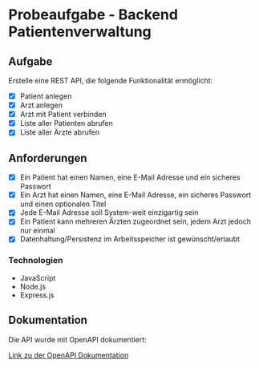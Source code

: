 # Probeaufgabe - Backend Patientenverwaltung

## Aufgabe

Erstelle eine REST API, die folgende Funktionalität ermöglicht:

- [x] Patient anlegen
- [x] Arzt anlegen
- [x] Arzt mit Patient verbinden
- [x] Liste aller Patienten abrufen
- [x] Liste aller Ärzte abrufen

## Anforderungen

- [x] Ein Patient hat einen Namen, eine E-Mail Adresse und ein sicheres Passwort
- [x] Ein Arzt hat einen Namen, eine E-Mail Adresse, ein sicheres Passwort und einen optionalen Titel
- [x] Jede E-Mail Adresse soll System-weit einzigartig sein
- [x] Ein Patient kann mehreren Ärzten zugeordnet sein, jedem Arzt jedoch nur einmal
- [x] Datenhaltung/Persistenz im Arbeitsspeicher ist gewünscht/erlaubt

### Technologien

- JavaScript
- Node.js
- Express.js

## Dokumentation

Die API wurde mit OpenAPI dokumentiert:

[Link zu der OpenAPI Dokumentation](http://localhost:8080/docs)
